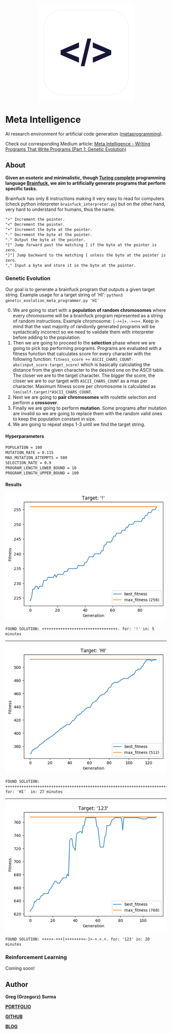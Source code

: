 <h3 align="center">
  <img src="assets/meta_intelligence_icon_web.png" width="300">
</h3>

# Meta Intelligence

AI research environment for artificial code generation ([metaprogramming](https://en.wikipedia.org/wiki/Metaprogramming)).


Check out corresponding Medium article: [Meta Intelligence - Writing Programs That Write Programs (Part 1: Genetic Evolution)](https://towardsdatascience.com/meta-intelligence-writing-programs-that-write-programs-part-1-genetic-evolution-679b65c37c5f)

## About
**Given an esoteric and minimalistic, though [Turing complete](https://en.wikipedia.org/wiki/Turing_completeness) programming language [Brainfuck](https://en.wikipedia.org/wiki/Brainfuck), we aim to artificially generate programs that perform specific tasks.**


Brainfuck has only 8 instructions making it very easy to read for computers (check python interpreter `brainfuck_interpreter.py`) but on the other hand, very hard to understand for humans, thus the name.


	">" Increment the pointer.
	"<" Decrement the pointer.
	"+" Increment the byte at the pointer.
	"-" Decrement the byte at the pointer.
	"." Output the byte at the pointer.
	"[" Jump forward past the matching ] if the byte at the pointer is zero.
	"]"] Jump backward to the matching [ unless the byte at the pointer is zero.
	"," Input a byte and store it in the byte at the pointer.



### Genetic Evolution

Our goal is to generate a brainfuck program that outputs a given target string. Example usage for a target string of 'HI': `python3 genetic_evolution_meta_programmer.py 'HI'` 

0. We are going to start with a **population of random chromosomes** where every chromosome will be a brainfuck program represented as a string of random instructions. Example chromosome: `[->+]+.-><>+`. Keep in mind that the vast majority of randomly generated programs will be syntactically incorrect so we need to validate them with interpreter before adding to the population.
1. Then we are going to proceed to the **selection** phase where we are going to pick top performing programs. Programs are evaluated with a fitness function that calculates score for every character with the following function: `fitness_score += ASCII_CHARS_COUNT-abs(input_score-target_score)` which is basically calculating the distance from the given character to the desired one on the ASCII table. The closer we are to the target character. The bigger the score, the closer we are to our target with `ASCII_CHARS_COUNT` as a max per character. Maximum fitness score per chromosome is calculated as `len(self.target)*ASCII_CHARS_COUNT`.
2. Next we are going to **pair chromosomes** with roulette selection and perform a **crossover**.
3. Finally we are going to perform **mutation**. Some programs after mutation are invalid so we are going to replace them with the random valid ones to keep the population constant in size.
4. We are going to repeat steps 1-3 until we find the target string.

#### Hyperparameters

	POPULATION = 100
	MUTATION_RATE = 0.115
	MAX_MUTATION_ATTEMPTS = 500
	SELECTION_RATE = 0.9
	PROGRAM_LENGTH_LOWER_BOUND = 10
	PROGRAM_LENGTH_UPPER_BOUND = 100

#### Results
<img src="output/'!'.png">

	FOUND SOLUTION: +++++++++++++++++++++++++++++++++. for: '!' in: 5 minutes

---
	
<img src="output/'HI'.png">
	
	FOUND SOLUTION: ++++++++++++++++++++++++++++++++++++++++++++++++++++++++++++++++++++++++.+. for: 'HI'  in: 27 minutes

---
<img src="output/'123'.png">
	
	FOUND SOLUTION: +++++-+++[>+++++++<-]>-+.+.+. for: '123' in: 20 minutes


### Reinforcement Learning
Coming soon!

## Author

**Greg (Grzegorz) Surma**

[**PORTFOLIO**](https://gsurma.github.io)

[**GITHUB**](https://github.com/gsurma)

[**BLOG**](https://medium.com/@gsurma)

